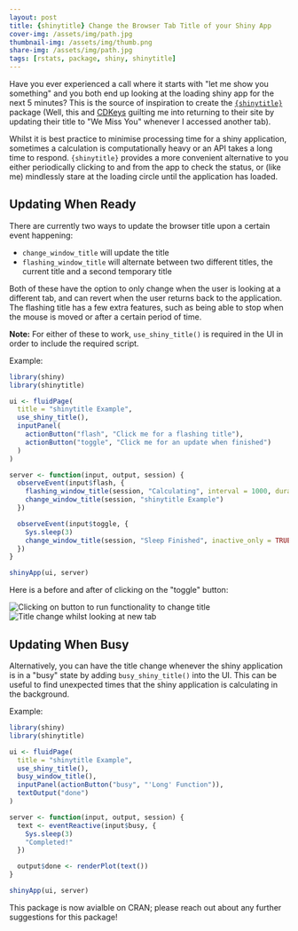 ```yaml
---
layout: post
title: {shinytitle} Change the Browser Tab Title of your Shiny App 
cover-img: /assets/img/path.jpg
thumbnail-img: /assets/img/thumb.png
share-img: /assets/img/path.jpg
tags: [rstats, package, shiny, shinytitle]
---
```


Have you ever experienced a call where it starts with "let me show you something" and you both end up looking at the loading shiny app for the next 5 minutes? This is the source of inspiration to create the [`{shinytitle}`](https://ashbaldry.github.io/shinytitle) package (Well, this and [CDKeys](https://www.cdkeys.com) guilting me into returning to their site by updating their title to "We Miss You" whenever I accessed another tab).

Whilst it is best practice to minimise processing time for a shiny application, sometimes a calculation is computationally heavy or an API takes a long time to respond. `{shinytitle}` provides a more convenient alternative to you either periodically clicking to and from the app to check the status, or (like me) mindlessly stare at the loading circle until the application has loaded.

## Updating When Ready

There are currently two ways to update the browser title upon a certain event happening:

- `change_window_title` will update the title 
- `flashing_window_title` will alternate between two different titles, the current title and a second temporary title

Both of these have the option to only change when the user is looking at a different tab, and can revert when the user returns back to the application. The flashing title has a few extra features, such as being able to stop when the mouse is moved or after a certain period of time.

__Note:__ For either of these to work, `use_shiny_title()` is required in the UI in order to include the required script.

Example:
```r
library(shiny)
library(shinytitle)

ui <- fluidPage(
  title = "shinytitle Example",
  use_shiny_title(),
  inputPanel(
    actionButton("flash", "Click me for a flashing title"),
    actionButton("toggle", "Click me for an update when finished")
  )
)

server <- function(input, output, session) {
  observeEvent(input$flash, {
    flashing_window_title(session, "Calculating", interval = 1000, duration = 10000, revert_on_mousemove = FALSE)
    change_window_title(session, "shinytitle Example")
  })

  observeEvent(input$toggle, {
    Sys.sleep(3)
    change_window_title(session, "Sleep Finished", inactive_only = TRUE)
  })
}

shinyApp(ui, server)
```

Here is a before and after of clicking on the "toggle" button:

![Clicking on button to run functionality to change title](https://user-images.githubusercontent.com/8420419/121812353-6d247f80-cc5f-11eb-9674-ec91763ccd9c.png)
![Title change whilst looking at new tab](https://user-images.githubusercontent.com/8420419/121812357-6eee4300-cc5f-11eb-80c9-c08a0c470d3a.png)


## Updating When Busy

Alternatively, you can have the title change whenever the shiny application is in a "busy" state by adding `busy_shiny_title()` into the UI. This can be useful to find unexpected times that the shiny application is calculating in the background.

Example:
```r
library(shiny)
library(shinytitle)

ui <- fluidPage(
  title = "shinytitle Example",
  use_shiny_title(),
  busy_window_title(),
  inputPanel(actionButton("busy", "'Long' Function")),
  textOutput("done")
)

server <- function(input, output, session) {
  text <- eventReactive(input$busy, {
    Sys.sleep(3)
    "Completed!"
  })

  output$done <- renderPlot(text())
}

shinyApp(ui, server)
```

This package is now avialble on CRAN; please reach out about any further suggestions for this package!
